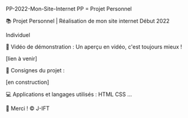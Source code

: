 PP-2022-Mon-Site-Internet
PP = Projet Personnel

📚 Projet Personnel | Réalisation de mon site internet
Début 2022

Individuel

📎 Vidéo de démonstration :
Un aperçu en vidéo, c'est toujours mieux !

[lien à venir]

📌 Consignes du projet :

[en construction]


💻 Applications et langages utilisés :
HTML
CSS
...


🌸 Merci !
© J-IFT
